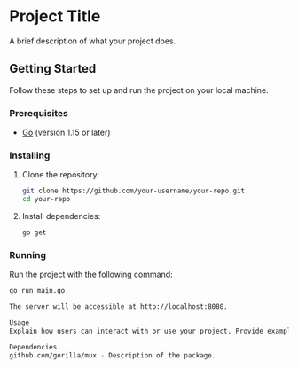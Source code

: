 # Project Title

A brief description of what your project does.

## Getting Started

Follow these steps to set up and run the project on your local machine.

### Prerequisites

- [Go](https://golang.org/dl/) (version 1.15 or later)

### Installing

1. Clone the repository:

    ```bash
    git clone https://github.com/your-username/your-repo.git
    cd your-repo
    ```

2. Install dependencies:

    ```bash
    go get
    ```

### Running

Run the project with the following command:

```bash
go run main.go

The server will be accessible at http://localhost:8080.

Usage
Explain how users can interact with or use your project. Provide examples if necessary.

Dependencies
github.com/gorilla/mux - Description of the package.
